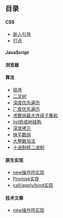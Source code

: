 目录
---
#### CSS
- <a href="">新人引导</a>
- <a href="">打点</a>
#### JavaScript

#### 浏览器

#### 算法
- <a href="https://github.com/peacelee/FE/issues/7">排序</a>
- <a href="https://github.com/peacelee/FE/issues/6">二叉树</a>
- <a href="https://github.com/peacelee/FE/issues/5">深度优先遍历</a>
- <a href="https://github.com/peacelee/FE/issues/4">广度优先遍历</a>
- <a href="https://github.com/peacelee/FE/issues/3">求数组最大连续子集和</a>
- <a href="https://github.com/peacelee/FE/issues/2">list转成树结构</a>
- <a href="https://github.com/peacelee/FE/issues/1">深度拷贝</a>
- <a href="https://github.com/peacelee/FE/issues/8">抹平数组</a>
- <a href="https://github.com/peacelee/FE/issues/11">大整数加法</a>
- <a href="https://github.com/peacelee/FE/issues/12">十进制转二进制</a>

#### 原生实现
- <a href="https://github.com/peacelee/FE/issues/9">new操作符实现</a>
- <a href="https://github.com/peacelee/FE/issues/10">Promise实现</a>
- <a href="https://github.com/peacelee/FE/issues/13">call/apply/bind实现</a>

#### 技术文章
- <a href="https://github.com/peacelee/FE/dist/djtaro.md">new操作符实现</a>


